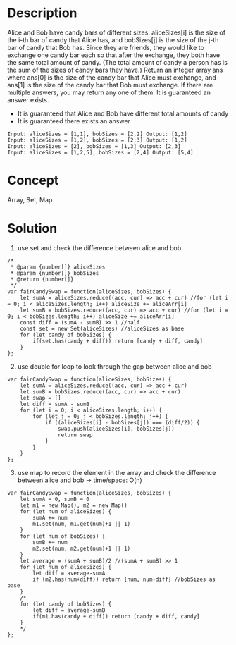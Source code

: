 # Description
Alice and Bob have candy bars of different sizes: aliceSizes[i] is the size of the i-th bar of candy that Alice has, and bobSizes[j] is the size of the j-th bar of candy that Bob has. Since they are friends, they would like to exchange one candy bar each so that after the exchange, they both have the same total amount of candy.  (The total amount of candy a person has is the sum of the sizes of candy bars they have.) Return an integer array ans where ans[0] is the size of the candy bar that Alice must exchange, and ans[1] is the size of the candy bar that Bob must exchange. If there are multiple answers, you may return any one of them.  It is guaranteed an answer exists.
- It is guaranteed that Alice and Bob have different total amounts of candy
- It is guaranteed there exists an answer
```
Input: aliceSizes = [1,1], bobSizes = [2,2] Output: [1,2]
Input: aliceSizes = [1,2], bobSizes = [2,3] Output: [1,2]
Input: aliceSizes = [2], bobSizes = [1,3] Output: [2,3]
Input: aliceSizes = [1,2,5], bobSizes = [2,4] Output: [5,4]
```
# Concept
Array, Set, Map
# Solution
1. use set and check the difference between alice and bob
```
/*
 * @param {number[]} aliceSizes
 * @param {number[]} bobSizes
 * @return {number[]}
 */
var fairCandySwap = function(aliceSizes, bobSizes) {
    let sumA = aliceSizes.reduce((acc, cur) => acc + cur) //for (let i = 0; i < aliceSizes.length; i++) aliceSize += aliceArr[i]
    let sumB = bobSizes.reduce((acc, cur) => acc + cur) //for (let i = 0; i < bobSizes.length; i++) aliceSize += aliceArr[i]
    const diff = (sumA - sumB) >> 1 //half
    const set = new Set(aliceSizes) //aliceSizes as base
    for (let candy of bobSizes) {
        if(set.has(candy + diff)) return [candy + diff, candy]
    }
};
```
2. use double for loop to look through the gap between alice and bob
```
var fairCandySwap = function(aliceSizes, bobSizes) {
    let sumA = aliceSizes.reduce((acc, cur) => acc + cur)
    let sumB = bobSizes.reduce((acc, cur) => acc + cur)
    let swap = []
    let diff = sumA - sumB
    for (let i = 0; i < aliceSizes.length; i++) {
        for (let j = 0; j < bobSizes.length; j++) {
            if ((aliceSizes[i] - bobSizes[j]) === (diff/2)) {
                swap.push(aliceSizes[i], bobSizes[j])
                return swap
            }
        }
    }
};
```
3. use map to record the element in the array and check the difference between alice and bob -> time/space: O(n)
```
var fairCandySwap = function(aliceSizes, bobSizes) {
    let sumA = 0, sumB = 0
    let m1 = new Map(), m2 = new Map()
    for (let num of aliceSizes) {
        sumA += num
        m1.set(num, m1.get(num)+1 || 1)
    }
    for (let num of bobSizes) {
        sumB += num
        m2.set(num, m2.get(num)+1 || 1)
    }
    let average = (sumA + sumB)/2 //(sumA + sumB) >> 1
    for (let num of aliceSizes) {
        let diff = average-sumA
        if (m2.has(num+diff)) return [num, num+diff] //bobSizes as base
    }
    /*
    for (let candy of bobSizes) {
        let diff = average-sumB
        if(m1.has(candy + diff)) return [candy + diff, candy]
    }
    */
};
```
